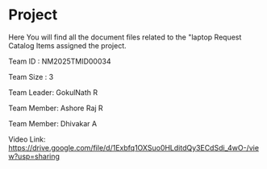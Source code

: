 # Project
Here You will find all the document files related to the "laptop Request Catalog Items assigned the project.


Team ID : NM2025TMID00034

Team Size : 3

Team Leader: GokulNath R

Team Member: Ashore Raj R

Team Member: Dhivakar A

 Video Link: https://drive.google.com/file/d/1Exbfq1OXSuo0HLditdQy3ECdSdi_4wO-/view?usp=sharing
